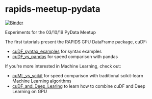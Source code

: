 # rapids-meetup-pydata

[![Binder](https://mybinder.org/badge_logo.svg)](https://mybinder.org/v2/gh/mwouts/rapids-meetup-pydata/jupytext_markdown)

Experiments for the 03/10/19 PyData Meetup

The first tutorials present the RAPIDS GPU DataFrame package, cuDF:
-   [cuDF_syntax_examples](cuDF_syntax_examples.md) for syntax examples
-   [cuDF_vs_pandas](cuDF_vs_pandas.md) for speed comparison with pandas

If you're more interested in Machine Learning, check out:
-   [cuML_vs_scikit](cuML_vs_scikit.md) for speed comparison with traditional scikit-learn Machine Learning algorithms
-   [cuDF_and_Deep_Learing](cuDF_and_Deep_Learing.md) to learn how to combine cuDF and Deep Learning on GPU